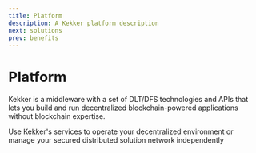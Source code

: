 ```yaml
---
title: Platform
description: A Kekker platform description
next: solutions
prev: benefits
---
```


# Platform

Kekker is a middleware with a set of DLT/DFS technologies and APIs that lets you build and run decentralized blockchain-powered applications without blockchain expertise.  


Use Kekker's services to operate your decentralized environment or manage your secured distributed solution network independently



